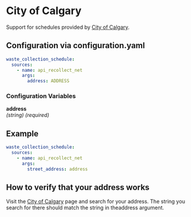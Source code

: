 # City of Calgary

Support for schedules provided by [City of Calgary](https://www.calgary.ca/waste/residential/garbage-schedule.html).

## Configuration via configuration.yaml

```yaml
waste_collection_schedule:
  sources:
    - name: api_recollect_net
      args:
        address: ADDRESS
```

### Configuration Variables

**address**  
*(string) (required)*

## Example

```yaml
waste_collection_schedule:
  sources:
    - name: api_recollect_net
      args:
        street_address: address
```

## How to verify that your address works

Visit the [City of Calgary](https://www.calgary.ca/waste/residential/garbage-schedule.html) page and search for your address. The string you search for there should match the string in theaddress argument.
